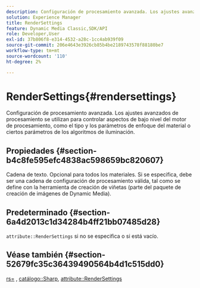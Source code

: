```yaml
---
description: Configuración de procesamiento avanzada. Los ajustes avanzados de procesamiento se utilizan para controlar aspectos de bajo nivel del motor de procesamiento, como el tipo y los parámetros de enfoque del material o ciertos parámetros de los algoritmos de iluminación.
solution: Experience Manager
title: RenderSettings
feature: Dynamic Media Classic,SDK/API
role: Developer,User
exl-id: 37b806f8-e314-4532-a28c-1cc4ab939f09
source-git-commit: 206e4643e3926cb85b4be2189743578f88180be7
workflow-type: tm+mt
source-wordcount: '110'
ht-degree: 2%

---
```


# RenderSettings{#rendersettings}

Configuración de procesamiento avanzada. Los ajustes avanzados de procesamiento se utilizan para controlar aspectos de bajo nivel del motor de procesamiento, como el tipo y los parámetros de enfoque del material o ciertos parámetros de los algoritmos de iluminación.

## Propiedades {#section-b4c8fe595efc4838ac598659bc820607}

Cadena de texto. Opcional para todos los materiales. Si se especifica, debe ser una cadena de configuración de procesamiento válida, tal como se define con la herramienta de creación de viñetas (parte del paquete de creación de imágenes de Dynamic Media).

## Predeterminado {#section-6a4d2013c1d34284b4ff21bb07485d28}

`attribute::RenderSettings` si no se especifica o si está vacío.

## Véase también {#section-52679fc35c36439490564b4d1c515dd0}

[rs=](../../../../../ir-api/http-protocol/image-rendering-api-ref/c-ir-http-protocol-ref/c-ir-http-protocol-command-reference/r-ir-rs.md#reference-d20cefaaa6cd4f449d1591c87959b4cf) , [catálogo::Sharp](../../../../../ir-api/material-cat/image-rendering-api-ref/c-ir-material-catalog/c-ir-material-data-reference/r-ir-sharp-dataref.md#reference-f79a14bd52474dfd8495115d398a30d0), [attribute::RenderSettings](../../../../../ir-api/material-cat/image-rendering-api-ref/c-ir-material-catalog/c-ir-attributes-reference/r-ir-rendersettings.md#reference-f3ae5e18095d40b2a8edef957dd82fbd)
